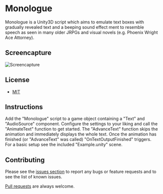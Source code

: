 # Monologue

Monologue is a Unity3D script which aims to emulate text boxes with gradually revealed text and a beeping sound effect ment to resemble speech as seen in many older JRPGs and visual novels (e.g. Phoenix Wright Ace Attorney).

## Screencapture

![Screencapture](https://github.com/ekx/Monologue/blob/master/Screenshots/MonologueGif.gif)

## License

* [MIT](https://github.com/ekx/Monologue/blob/master/LICENSE)

## Instructions

Add the "Monologue" script to a game object containing a "Text" and "AudioSource" component.
Configure the settings to your liking and call the "AnimateText" function to get started.
The "AdvanceText" function skips the animation and immediately displays the whole text.
Once the animation has finished (or "AdvanceText" was called) "OnTextOutputFinished" triggers.
For a basic setup see the included "Example.unity" scene.

## Contributing

Please see the [issues section](https://github.com/ekx/Monologue/issues) to
report any bugs or feature requests and to see the list of known issues.

[Pull requests](https://github.com/ekx/Monologue/pulls) are always welcome.